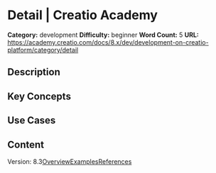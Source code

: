# Detail | Creatio Academy

**Category:** development **Difficulty:** beginner **Word Count:** 5 **URL:**
https://academy.creatio.com/docs/8.x/dev/development-on-creatio-platform/category/detail

## Description

## Key Concepts

## Use Cases

## Content

Version:
8.3[Overview](/docs/8.x/dev/development-on-creatio-platform/platform-customization/classic-ui/detail/overview)[Examples](/docs/8.x/dev/development-on-creatio-platform/detail-examples)[References](/docs/8.x/dev/development-on-creatio-platform/detail-references)
